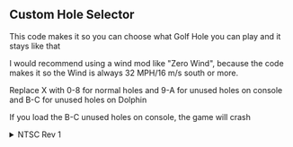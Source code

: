 ## Custom Hole Selector

This code makes it so you can choose what Golf Hole you can play and it stays like that

I would recommend using a wind mod like "Zero Wind", because the code makes it so the Wind is always 32 MPH/16 m/s south or more.

Replace X with 0-8 for normal holes and 9-A for unused holes on console and B-C for unused holes on Dolphin

If you load the B-C unused holes on console, the game will crash
<details>
<summary>NTSC Rev 1</summary>

```powerpc
42000000 90000000
0XBF0ACB 0CFFFFFF
```
</details>

